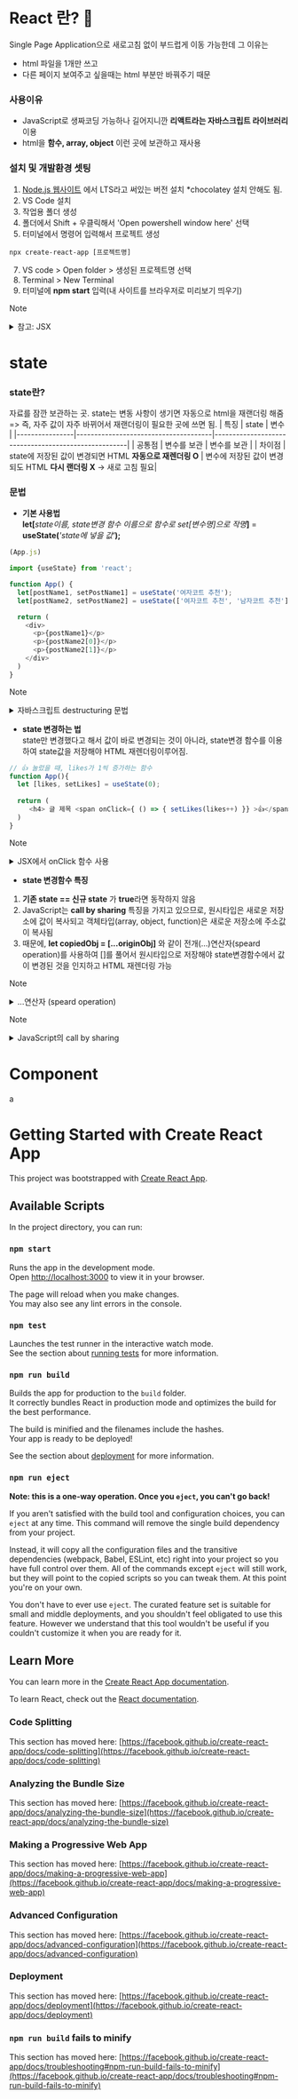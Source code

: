 # React 란? :camera_flash:
Single Page Application으로 새로고침 없이 부드럽게 이동 가능한데 그 이유는
- html 파일을 1개만 쓰고
- 다른 페이지 보여주고 싶을때는 html 부분만 바꿔주기 때문

### 사용이유
- JavaScript로 생짜코딩 가능하나 길어지니깐 **리액트라는 자바스크립트 라이브러리** 이용
- html을 **함수, array, object** 이런 곳에 보관하고 재사용

### 설치 및 개발환경 셋팅
1. [Node.js 웹사이트](https://nodejs.org/en) 에서 LTS라고 써있는 버전 설치 *chocolatey 설치 안해도 됨.
2. VS Code 설치
3. 작업용 폴더 생성
4. 폴더에서 Shift + 우클릭해서 'Open powershell window here' 선택
5. 터미널에서 명령어 입력해서 프로젝트 생성
```shell
npx create-react-app [프로젝트명]
```
7. VS code > Open folder > 생성된 프로젝트명 선택
8. Terminal > New Terminal
9. 터미널에 **npm start** 입력(내 사이트를 브라우저로 미리보기 띄우기)

> [!NOTE]
> <details>
> <summary> 참고: JSX</summary>
> React의 js파일에서 쓰는 HTML
>
> ### 주요문법
> 1) className   : HTML 태그 내에서 classs는 className으로 쓴다. => class는 js에서 예약어이므로.
> 2) 데이터 바인딩: HTML 안에서 데이터를 바인딩 하고 싶을 때는 {중괄호} 를 쓴다.
> 3) style key값 : HTML 태그 내에서 style 작성 시 키 값이 '-'로 되있는 경우는 카멜표기법으로 쓴다 => js파일에서 '-'는 뺄셈을 뜻하므로.
> ```HTML
> <div className='black-nav'>
>   <p>{data}</p>
>   <p style={{color: 'red', fontSize: '16px'}}>style</p>
> </div>
> ```
> </details>

# state
### state란?
자료를 잠깐 보관하는 곳. state는 변동 사항이 생기면 자동으로 html을 재랜더링 해줌 => 즉, 자주 값이 자주 바뀌어서 재랜더링이 필요한 곳에 쓰면 됨.
|      특징      |   state                              |  변수                                                |
|----------------|--------------------------------------|-----------------------------------------------------|
|     공통점     | 변수를 보관                            | 변수를 보관                                          |
|     차이점     | state에 저장된 값이 변경되면 HTML **자동으로 재렌더링 O** | 변수에 저장된 값이 변경되도 HTML **다시 랜더링 X** -> 새로 고침 필요|

### 문법
- **기본 사용법**   
**let[**_state이름, state변경 함수 이름으로 함수로 set[변수명]으로 작명_**]** = **useState(**_'state에 넣을 값'_**);**
```JavaScript
(App.js)

import {useState} from 'react';

function App() {
  let[postName1, setPostName1] = useState('여자코트 추천');                   // 변수에 단일 값을 넣는 경우
  let[postName2, setPostName2] = useState(['여자코트 추천', '남자코트 추천']); // 변수에 array type으로 값을 넣는 경우

  return (
    <div>
      <p>{postName1}</p>
      <p>{postName2[0]}</p>
      <p>{postName2[1]}</p>
    </div>
  )
}
```
> [!NOTE]
> <details>
> <summary>자바스크립트 destructuring 문법</summary>
>   
> ```JavaScript
> // array안의 데이터들을 하나 하나 변수에 바인딩  
> let array = ['Hyeon', 20];
> let name  = array[0];
> let age   = array[1];
> 
> // 위의 코드 대신에 아래와 같이 사용. 왼쪽 오른쪽 형식을 똑같이 맞추면 자동으로 알아서 변수 생성
> let [name, age] = ['Hyeon', 20]
> ```
> </details>

- **state 변경하는 법**    
state만 변경했다고 해서 값이 바로 변경되는 것이 아니라, state변경 함수를 이용하여 state값을 저장해야 HTML 재렌더링이루어짐.
```JavaScript
// 👍 눌렀을 때, likes가 1씩 증가하는 함수
function App(){
  let [likes, setLikes] = useState(0);
  
  return (
     <h4> 글 제목 <span onClick={ () => { setLikes(likes++) }} >👍</span> { likes }</h4>
  )
}
```
> [!NOTE]
> <details>
> <summary> JSX에서 onClick 함수 사용</summary>
>
> 1) onClick에서 'C'는 대문자로
> 2) onClick 다음에는 { } 중괄호 사용
> 3) { } 안에는 함수를 넣어야 함
> </details>

- **state 변경함수 특징**
1) **기존 state == 신규 state** 가 **true**라면 동작하지 않음
2) JavaScript는 **call by sharing** 특징을 가지고 있으므로, 원시타입은 새로운 저장소에 값이 복사되고 객체타입(array, object, function)은 새로운 저장소에 주소값이 복사됨
3) 때문에, **let copiedObj = [...originObj]** 와 같이 전개(...)연산자(speard operation)를 사용하여 []를 풀어서 원시타입으로 저장해야 state변경함수에서 값이 변경된 것을 인지하고 HTML 재렌더링 가능 

> [!NOTE]
> <details>
> <summary>...연산자 (speard operation)</summary>
>
> 괄호를 벗겨서 객체타입을 원시타입으로 바꾸기 위한 연산자
> ```JavaScript
> let data1 = [1, 2, 3];
> let data2 = ...data1;
> 
> console.log(data2)     // 결과값: 1, 2, 3
> ```
> </details>

> [!NOTE]
> <details>
> <summary> JavaScript의 call by sharing</summary>
>
> 객체타입은 새로운 저장소에 값이 복사되는게 아니라 주소값이 복사됨.
> ```JavaScript
> // 1. 얕은 복사 (shallow copy)
> let originObj  = [1, 2, 3];
> let sCopiedObj = originObj;
> console.log( originObj );                 // 결과값: [1, 2, 3]
> console.log( sCopiedObj );                // 결과값: [1, 2, 3]
> console.log( originObj == sCopiedObj );   // 결과값: true (originObj이 저장하고 있는 주소값과 sCopiedObj가 저장하고 있는 주소값이 동일)
> 
> // 2. 다른 객체에 같은 값 대입 
> let originObj2  = [1, 2, 3];
> let sCopiedObj2 = [1, 2, 3];
> console.log( originObj2 );                // 결과값: [1, 2, 3]
> console.log( sCopiedObj2 );               // 결과값: [1, 2, 3]
> console.log( originObj2 == sCopiedObj2 ); // 결과값: false (originObj이 저장하고 있는 주소값과 sCopiedObj가 저장하고 있는 주소값이 다름)
> 
> // 3. 복사된 객체에 새로운 값 추가
> sCopiedObj.push(4);                       // sCopiedObj에만 값을 추가. 정확히는 sCopiedObj가 저장하고 있는 주소값에 가서 객체 변경 
> console.log( originObj );                 // 결과값: [1, 2, 3, 4]
> console.log( sCopiedObj );                // 결과값: [1, 2, 3, 4]
> console.log( originObj == sCopiedObj );   // 결과값: true (originObj이 저장하고 있는 주소값과 sCopiedObj가 저장하고 있는 주소값이 동일) 
> 
> // 4. 깊은 복사 (deep copy)
> let dCopiedObj = [...originObj];          // 전개(...) 연산자를 사용하여 복사된 값을 새로운 주소에 저장. 하지만 전개 연산자도 depth-level1까지만 복사 가능
>                                           // 참고: depth-level2에 또 다시 객체가 나온다면 다시 주소 값을 복사하여 저장하게 됨 
> dCopiedObj.push(5);
> console.log( originObj );                 // 결과값: [1, 2, 3, 4]
> console.log( dCopiedObj );                // 결과값: [1, 2, 3, 4, 5]
> console.log( originObj == dCopiedObj );   // 결과값: false (originObj이 저장하고 있는 주소값과 sCopiedObj가 저장하고 있는 주소값이 다름) 
> 
> // 5. 완전 깊은 복사
> // 1) 모든 깊이의 객체까지 복사하는, 커스텀 재귀 함수 사용
> // 2) Lodash의 cloneDeep() 사용 (별도 패키지 설치)
> // 3) JSON 객체의 메소드 이용 JSON.stringfy, JSON.parse
> ```
> </details>

# Component
a

# Getting Started with Create React App

This project was bootstrapped with [Create React App](https://github.com/facebook/create-react-app).

## Available Scripts

In the project directory, you can run:

### `npm start`

Runs the app in the development mode.\
Open [http://localhost:3000](http://localhost:3000) to view it in your browser.

The page will reload when you make changes.\
You may also see any lint errors in the console.

### `npm test`

Launches the test runner in the interactive watch mode.\
See the section about [running tests](https://facebook.github.io/create-react-app/docs/running-tests) for more information.

### `npm run build`

Builds the app for production to the `build` folder.\
It correctly bundles React in production mode and optimizes the build for the best performance.

The build is minified and the filenames include the hashes.\
Your app is ready to be deployed!

See the section about [deployment](https://facebook.github.io/create-react-app/docs/deployment) for more information.

### `npm run eject`

**Note: this is a one-way operation. Once you `eject`, you can't go back!**

If you aren't satisfied with the build tool and configuration choices, you can `eject` at any time. This command will remove the single build dependency from your project.

Instead, it will copy all the configuration files and the transitive dependencies (webpack, Babel, ESLint, etc) right into your project so you have full control over them. All of the commands except `eject` will still work, but they will point to the copied scripts so you can tweak them. At this point you're on your own.

You don't have to ever use `eject`. The curated feature set is suitable for small and middle deployments, and you shouldn't feel obligated to use this feature. However we understand that this tool wouldn't be useful if you couldn't customize it when you are ready for it.

## Learn More

You can learn more in the [Create React App documentation](https://facebook.github.io/create-react-app/docs/getting-started).

To learn React, check out the [React documentation](https://reactjs.org/).

### Code Splitting

This section has moved here: [https://facebook.github.io/create-react-app/docs/code-splitting](https://facebook.github.io/create-react-app/docs/code-splitting)

### Analyzing the Bundle Size

This section has moved here: [https://facebook.github.io/create-react-app/docs/analyzing-the-bundle-size](https://facebook.github.io/create-react-app/docs/analyzing-the-bundle-size)

### Making a Progressive Web App

This section has moved here: [https://facebook.github.io/create-react-app/docs/making-a-progressive-web-app](https://facebook.github.io/create-react-app/docs/making-a-progressive-web-app)

### Advanced Configuration

This section has moved here: [https://facebook.github.io/create-react-app/docs/advanced-configuration](https://facebook.github.io/create-react-app/docs/advanced-configuration)

### Deployment

This section has moved here: [https://facebook.github.io/create-react-app/docs/deployment](https://facebook.github.io/create-react-app/docs/deployment)

### `npm run build` fails to minify

This section has moved here: [https://facebook.github.io/create-react-app/docs/troubleshooting#npm-run-build-fails-to-minify](https://facebook.github.io/create-react-app/docs/troubleshooting#npm-run-build-fails-to-minify)
